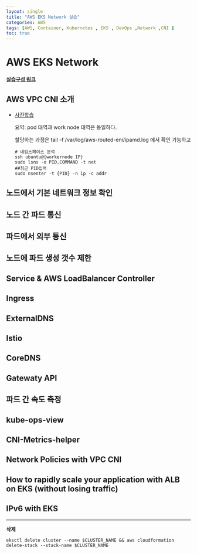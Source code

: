 ```yaml
---
layout: single
title: "AWS EKS Network 실습"
categories: AWS
tags: [AWS, Container, Kubernetes , EKS , DevOps ,Network ,CNI ]
toc: true
---
```



# AWS EKS  Network
[**실습구성 링크**](https://parkbeomsub.github.io/aws/AWS-EKS-%EC%84%A4%EC%B9%98(addon-AWS-CNI,-Core-DNS,-kube-proxy)/)



## AWS VPC CNI 소개
 - [사전학습](https://malwareanalysis.tistory.com/555)
  
    요약: pod 대역과 work node 대역은 동일하다.

    할당하는 과정은 tail -f /var/log/aws-routed-eni/ipamd.log 에서 확인 가능하고 
    ~~~
    # 네임스페이스 분석
    ssh ubuntu@{workernode IP}
    sudo lsns -o PID,COMMAND -t net
    ##최근 PID입력
    sudo nsenter -t {PID} -n ip -c addr
    ~~~

    

## 노드에서 기본 네트워크 정보 확인

## 노드 간 파드 통신


## 파드에서 외부 통신

## 노드에 파드 생성 갯수 제한

## Service & AWS LoadBalancer Controller

## Ingress

## ExternalDNS

## Istio

## CoreDNS


##  Gatewaty API
##  파드 간 속도 측정
##  kube-ops-view
##  CNI-Metrics-helper
##  Network Policies with VPC CNI
##  How to rapidly scale your application with ALB on EKS (without losing traffic)
##  IPv6 with EKS


---
**삭제**
~~~
eksctl delete cluster --name $CLUSTER_NAME && aws cloudformation delete-stack --stack-name $CLUSTER_NAME
~~~



